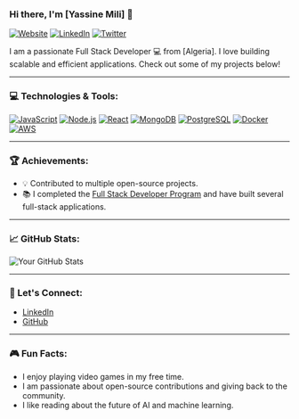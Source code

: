 ### Hi there, I'm [Yassine Mili] 👋

[![Website](https://img.shields.io/badge/Website-YourWebsite-FF6347?style=for-the-badge&logo=google-chrome)](https://yourwebsite.com)
[![LinkedIn](https://img.shields.io/badge/LinkedIn-YourLinkedIn-0077B5?style=for-the-badge&logo=linkedin)](https://www.linkedin.com/in/your-linkedin/)
[![Twitter](https://img.shields.io/badge/Twitter-YourTwitter-1DA1F2?style=for-the-badge&logo=twitter)](https://twitter.com/your-twitter)

I am a passionate Full Stack Developer 💻 from [Algeria]. I love building scalable and efficient applications. Check out some of my projects below!

---

### 💻 Technologies & Tools:

[![JavaScript](https://img.shields.io/badge/JavaScript-F7DF1E?style=for-the-badge&logo=javascript)](https://www.javascript.com/)
[![Node.js](https://img.shields.io/badge/Node.js-339933?style=for-the-badge&logo=node.js)](https://nodejs.org/)
[![React](https://img.shields.io/badge/React-61DAFB?style=for-the-badge&logo=react)](https://reactjs.org/)
[![MongoDB](https://img.shields.io/badge/MongoDB-4DB33D?style=for-the-badge&logo=mongodb)](https://www.mongodb.com/)
[![PostgreSQL](https://img.shields.io/badge/PostgreSQL-336791?style=for-the-badge&logo=postgresql)](https://www.postgresql.org/)
[![Docker](https://img.shields.io/badge/Docker-2496ED?style=for-the-badge&logo=docker)](https://www.docker.com/)
[![AWS](https://img.shields.io/badge/AWS-232F3E?style=for-the-badge&logo=amazon-aws)](https://aws.amazon.com/)

---

### 🏆 Achievements:

- 💡 Contributed to multiple open-source projects.
- 📚 I completed the [Full Stack Developer Program](#) and have built several full-stack applications.
<!-- 📝 Author of several blog posts about web development and tech trends. -->

---

### 📈 GitHub Stats:

![Your GitHub Stats](https://github-readme-stats.vercel.app/api?username=your-github-username&show_icons=true&count_private=true&hide=prs&theme=radical)

---
<!---

### 📚 Latest Blog Posts

- [Building Scalable Applications with Node.js](https://yourblog.com/building-scalable-applications)
- [A Guide to PostgreSQL Indexing](https://yourblog.com/postgresql-indexing)
- [How Docker Transformed My Development Process](https://yourblog.com/how-docker-transformed-development)

--->

### 🤝 Let's Connect:

- [LinkedIn](https://www.linkedin.com/in/yassine-mili-0193bb28a/)
- [GitHub](https://github.com/yassinemili)

---

### 🎮 Fun Facts:

- I enjoy playing video games in my free time.
- I am passionate about open-source contributions and giving back to the community.
- I like reading about the future of AI and machine learning.


